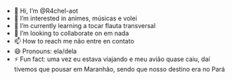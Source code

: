 - 👋 Hi, I’m @R4chel-aot
- 👀 I’m interested in animes, músicas e volei
- 🌱 I’m currently learning a tocar flauta transversal
- 💞️ I’m looking to collaborate on em nada
- 📫 How to reach me não entre en contato
- 😄 Pronouns: ela/dela
- ⚡ Fun fact: uma vez eu estava viajando e meu avião quase caiu, daí tivemos que pousar em Maranhão, sendo que nosso destino era no Pará

<!---
R4chel-aot/R4chel-aot is a ✨ special ✨ repository because its `README.md` (this file) appears on your GitHub profile.
You can click the Preview link to take a look at your changes.
--->
